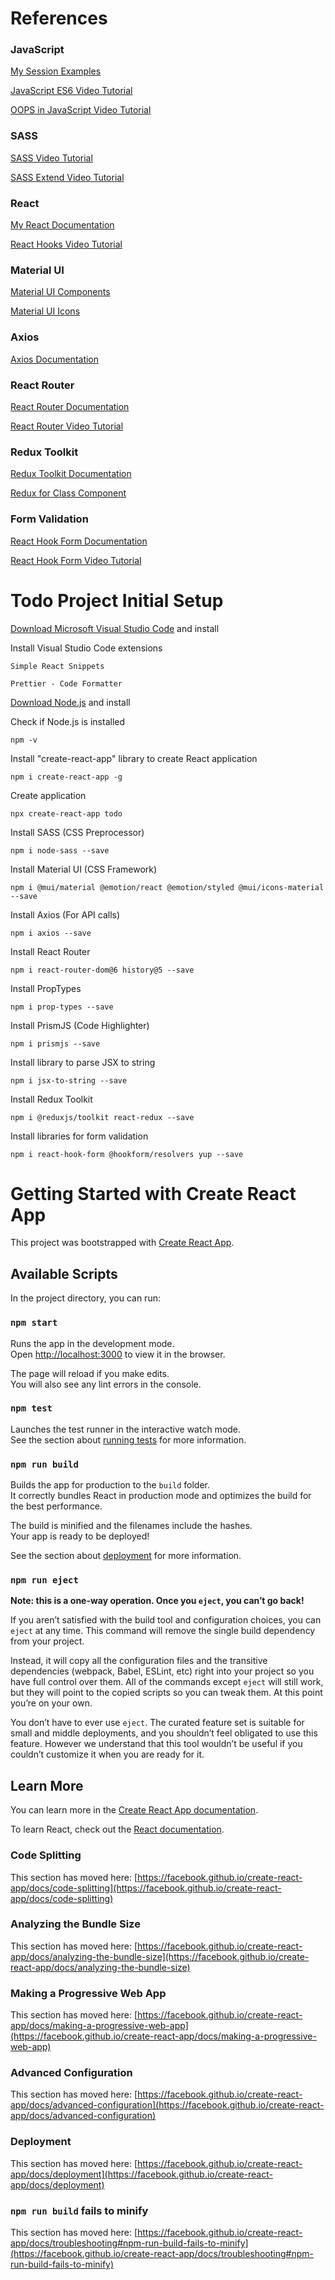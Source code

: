 # References

### JavaScript

[My Session Examples](https://github.com/Mounish-Kumar/JS6Demo)

[JavaScript ES6 Video Tutorial](https://www.youtube.com/watch?v=NCwa_xi0Uuc)

[OOPS in JavaScript Video Tutorial](https://www.youtube.com/watch?v=PFmuCDHHpwk)

### SASS

[SASS Video Tutorial](https://www.youtube.com/watch?v=roywYSEPSvc)

[SASS Extend Video Tutorial](https://www.youtube.com/watch?v=is87ILGUQWU)

### React

[My React Documentation](https://github.com/Mounish-Kumar/InterviewPreparation/blob/master/React%20%26%20Redux.txt)

[React Hooks Video Tutorial](https://youtube.com/playlist?list=PLZlA0Gpn_vH8EtggFGERCwMY5u5hOjf-h)

### Material UI

[Material UI Components](https://mui.com/components/)

[Material UI Icons](https://mui.com/components/material-icons/)

### Axios

[Axios Documentation](https://axios-http.com/docs/api_intro)

### React Router

[React Router Documentation](https://reactrouter.com/docs/en/v6/getting-started/tutorial)

[React Router Video Tutorial](https://www.youtube.com/watch?v=0cSVuySEB0A)

### Redux Toolkit

[Redux Toolkit Documentation](https://redux-toolkit.js.org/tutorials/quick-start)

[Redux for Class Component](https://stackoverflow.com/questions/66277647/how-to-use-redux-toolkit-createslice-with-react-class-components)

### Form Validation

[React Hook Form Documentation](https://react-hook-form.com/get-started#SchemaValidation)

[React Hook Form Video Tutorial](https://www.youtube.com/watch?v=DN8v7_RbVlc&list=PL03g4H_exuTppOgtY-45oWvN79rvJIKzf&index=3)



# Todo Project Initial Setup

[Download Microsoft Visual Studio Code](https://code.visualstudio.com/download) and install

Install Visual Studio Code extensions

	Simple React Snippets

	Prettier - Code Formatter

[Download Node.js](https://nodejs.org/en/download/) and install

Check if Node.js is installed

	npm -v

Install "create-react-app" library to create React application

	npm i create-react-app -g

Create application

	npx create-react-app todo

Install SASS (CSS Preprocessor)

	npm i node-sass --save

Install Material UI (CSS Framework)

	npm i @mui/material @emotion/react @emotion/styled @mui/icons-material --save

Install Axios (For API calls)

	npm i axios --save

Install React Router

	npm i react-router-dom@6 history@5 --save

Install PropTypes

	npm i prop-types --save

Install PrismJS (Code Highlighter)

	npm i prismjs --save

Install library to parse JSX to string

	npm i jsx-to-string --save

Install Redux Toolkit

	npm i @reduxjs/toolkit react-redux --save

Install libraries for form validation

	npm i react-hook-form @hookform/resolvers yup --save



# Getting Started with Create React App

This project was bootstrapped with [Create React App](https://github.com/facebook/create-react-app).

## Available Scripts

In the project directory, you can run:

### `npm start`

Runs the app in the development mode.\
Open [http://localhost:3000](http://localhost:3000) to view it in the browser.

The page will reload if you make edits.\
You will also see any lint errors in the console.

### `npm test`

Launches the test runner in the interactive watch mode.\
See the section about [running tests](https://facebook.github.io/create-react-app/docs/running-tests) for more information.

### `npm run build`

Builds the app for production to the `build` folder.\
It correctly bundles React in production mode and optimizes the build for the best performance.

The build is minified and the filenames include the hashes.\
Your app is ready to be deployed!

See the section about [deployment](https://facebook.github.io/create-react-app/docs/deployment) for more information.

### `npm run eject`

**Note: this is a one-way operation. Once you `eject`, you can’t go back!**

If you aren’t satisfied with the build tool and configuration choices, you can `eject` at any time. This command will remove the single build dependency from your project.

Instead, it will copy all the configuration files and the transitive dependencies (webpack, Babel, ESLint, etc) right into your project so you have full control over them. All of the commands except `eject` will still work, but they will point to the copied scripts so you can tweak them. At this point you’re on your own.

You don’t have to ever use `eject`. The curated feature set is suitable for small and middle deployments, and you shouldn’t feel obligated to use this feature. However we understand that this tool wouldn’t be useful if you couldn’t customize it when you are ready for it.

## Learn More

You can learn more in the [Create React App documentation](https://facebook.github.io/create-react-app/docs/getting-started).

To learn React, check out the [React documentation](https://reactjs.org/).

### Code Splitting

This section has moved here: [https://facebook.github.io/create-react-app/docs/code-splitting](https://facebook.github.io/create-react-app/docs/code-splitting)

### Analyzing the Bundle Size

This section has moved here: [https://facebook.github.io/create-react-app/docs/analyzing-the-bundle-size](https://facebook.github.io/create-react-app/docs/analyzing-the-bundle-size)

### Making a Progressive Web App

This section has moved here: [https://facebook.github.io/create-react-app/docs/making-a-progressive-web-app](https://facebook.github.io/create-react-app/docs/making-a-progressive-web-app)

### Advanced Configuration

This section has moved here: [https://facebook.github.io/create-react-app/docs/advanced-configuration](https://facebook.github.io/create-react-app/docs/advanced-configuration)

### Deployment

This section has moved here: [https://facebook.github.io/create-react-app/docs/deployment](https://facebook.github.io/create-react-app/docs/deployment)

### `npm run build` fails to minify

This section has moved here: [https://facebook.github.io/create-react-app/docs/troubleshooting#npm-run-build-fails-to-minify](https://facebook.github.io/create-react-app/docs/troubleshooting#npm-run-build-fails-to-minify)
